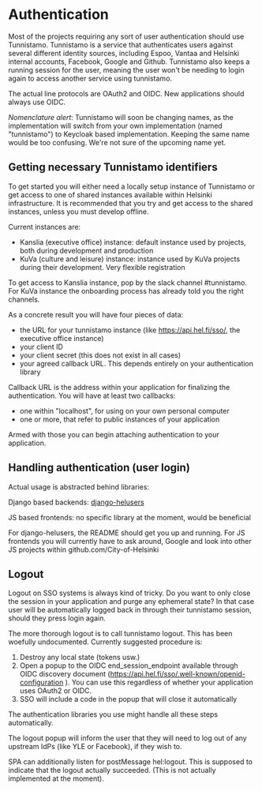 # Authentication

Most of the projects requiring any sort of user authentication should use Tunnistamo.
Tunnistamo is a service that authenticates users against several different identity sources,
including Espoo, Vantaa and Helsinki internal accounts, Facebook, Google and Github.
Tunnistamo also keeps a running session for the user, meaning the user won't be needing
to login again to access another service using tunnistamo.

The actual line protocols are OAuth2 and OIDC. New applications should always use OIDC.

*Nomenclature alert*: Tunnistamo will soon be changing names, as the implementation will switch from your own implementation (named "tunnistamo") to Keycloak based implementation. Keeping the same name would be too confusing. We're not sure of the upcoming name yet.

## Getting necessary Tunnistamo identifiers

To get started you will either need a locally setup instance of Tunnistamo or get access to one of shared instances available within Helsinki infrastructure. It is recommended that you try and get access to the shared instances, unless you must develop offline. 

Current instances are:
* Kanslia (executive office) instance: default instance used by projects, both during development and production
* KuVa (culture and leisure) instance: instance used by KuVa projects during their development. Very flexible registration

To get access to Kanslia instance, pop by the slack channel #tunnistamo.
For KuVa instance the onboarding process has already told you the right channels.

As a concrete result you will have four pieces of data:
* the URL for your tunnistamo instance (like https://api.hel.fi/sso/, the executive office instance)
* your client ID
* your client secret (this does not exist in all cases)
* your agreed callback URL. This depends entirely on your authentication library

Callback URL is the address within your application for finalizing the authentication. You will have at least two callbacks:
* one within "localhost", for using on your own personal computer
* one or more, that refer to public instances of your application

Armed with those you can begin attaching authentication to your application.

## Handling authentication (user login)

Actual usage is abstracted behind libraries:

Django based backends: [django-helusers](https://github.com/City-of-Helsinki/django-helusers)

JS based frontends: no specific library at the moment, would be beneficial

For django-helusers, the README should get you up and running. For JS frontends you will currently have to ask around, Google and look into other JS projects within github.com/City-of-Helsinki

## Logout

Logout on SSO systems is always kind of tricky. Do you want to only close the session in
your application and purge any ephemeral state? In that case user will be automatically
logged back in through their tunnistamo session, should they press login again.

The more thorough logout is to call tunnistamo logout. This has been woefully 
undocumented. Currently suggested procedure is:

1. Destroy any local state (tokens usw.)
1. Open a popup to the OIDC end_session_endpoint available through OIDC discovery document
   (https://api.hel.fi/sso/.well-known/openid-configuration ). You can use this regardless
   of whether your application uses OAuth2 or OIDC.
1. SSO will include a code in the popup that will close it automatically

The authentication libraries you use might handle all these steps automatically.

The logout popup will inform the user that they will need to log out of any upstream IdPs
(like YLE or Facebook), if they wish to.

SPA can additionally listen for postMessage hel:logout. This is supposed to indicate that
the logout actually succeeded. (This is not actually implemented at the moment).
